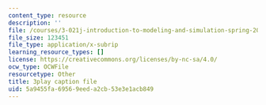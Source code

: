 ```yaml
---
content_type: resource
description: ''
file: /courses/3-021j-introduction-to-modeling-and-simulation-spring-2012/5a9455fa69569eeda2cb53e3e1acb849_HGB8VlcFVzU.srt
file_size: 123451
file_type: application/x-subrip
learning_resource_types: []
license: https://creativecommons.org/licenses/by-nc-sa/4.0/
ocw_type: OCWFile
resourcetype: Other
title: 3play caption file
uid: 5a9455fa-6956-9eed-a2cb-53e3e1acb849
---
```

